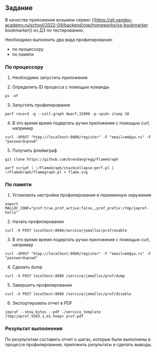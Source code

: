 
## Задание

В качестве приложения возьмем сервис ((https://git.yandex-academy.ru/school/2022-09/backend/cpp/homeworks/ya-bookmarker bookmarker)) из ДЗ по тестированию.

Необходимо выполнить два вида профилирования:

* по процессору
* по памяти


### По процессору 

1. Необходимо запустить приложение

2. Определить ID процесса с помощью команды

```
ps -ef
```

3. Запустить профилирование

```
perf record -g --call-graph dwarf,32000 -p <pid> sleep 10
```

4. В это время время подергать ручки приложения с помощью curl, например

```
curl -XPOST "htpp://localhost:8080/register" -F "email=me@ya.ru" -F "password=pswd"
```

5. Получить флеймграф 

```
git clone https://github.com/brendangregg/FlameGraph

perf script | ~/FlameGraph/stackcollapse-perf.pl | ~/FlameGraph/flamegraph.pl > flame.svg
```

### По памяти

1. Установить настройки профилирования в переменную окружения

```
export MALLOC_CONF="prof:true,prof_active:false,,prof_prefix:/tmp/jeprof-hello"
```

2. Начать профилирование

```
curl -X POST localhost:8086/service/jemalloc/prof/enable
```

3. В это время время подергать ручки приложения с помощью curl, например

```
curl -XPOST "htpp://localhost:8080/register" -F "email=me@ya.ru" -F "password=pswd"
```

4. Сделать dump
```
curl -X POST localhost:8086 /service/jemalloc/prof/dump
```

5. Завершить профилирование

```
curl -X POST localhost:8086 /service/jemalloc/prof/disable
```

6. Экспортировать отчет в PDF

```
jeprof --show_bytes --pdf ./service_template /tmp/jeprof.5503.1.m1.heap> prof.pdf
```

### Результат выполнения


По результатам составить отчет о шагах, которые были выполнены в процессе профилирования, приложить результаты и сделать выводы.


